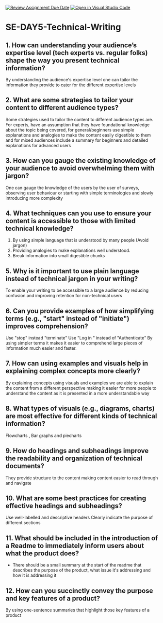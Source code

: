 [![Review Assignment Due Date](https://classroom.github.com/assets/deadline-readme-button-22041afd0340ce965d47ae6ef1cefeee28c7c493a6346c4f15d667ab976d596c.svg)](https://classroom.github.com/a/zsAR-pyY)
[![Open in Visual Studio Code](https://classroom.github.com/assets/open-in-vscode-2e0aaae1b6195c2367325f4f02e2d04e9abb55f0b24a779b69b11b9e10269abc.svg)](https://classroom.github.com/online_ide?assignment_repo_id=18938222&assignment_repo_type=AssignmentRepo)
# SE-DAY5-Technical-Writing
## 1. How can understanding your audience’s expertise level (tech experts vs. regular folks) shape the way you present technical information?
By understanding the audience's expertise level one can tailor the information they provide to cater for the different expertise levels 
## 2. What are some strategies to tailor your content to different audience types?
Some strategies used to tailor the content to different audience types are. For experts, have an assumption that they have foundational knowledge about the topic being covered, for general/beginners use simple explanations and analogies to make the content easily digestible to them and for mixed audiences include a summary for beginners and detailed explanations for advanced users
## 3. How can you gauge the existing knowledge of your audience to avoid overwhelming them with jargon?
One can gauge the knowledge of the users by the user of surveys, observing user behaviour or starting with simple terminologies and slowly introducing more complexity
## 4. What techniques can you use to ensure your content is accessible to those with limited technical knowledge?
1. By using simple language that is understood by many people (Avoid jargon)
2. Providing analogies to make explanations well understood.
3. Break information into small digestible chunks
## 5. Why is it important to use plain language instead of technical jargon in your writing?
To enable your writing to be accessible to a large audience by reducing confusion and improving retention for non-technical users
## 6. Can you provide examples of how simplifying terms (e.g., "start" instead of "initiate") improves comprehension?
Use "stop" instead "terminate"
Use "Log in " instead of "Authenticate"
By using simpler terms it makes it easier to comprehend large pieces of information much easier and faster.
## 7. How can using examples and visuals help in explaining complex concepts more clearly?
By explaining concepts using visuals and examples we are able to explain the content from a different perspective making it easier for more people to understand the content as it is presented in a more understandable way
## 8. What types of visuals (e.g., diagrams, charts) are most effective for different kinds of technical information?
Flowcharts , Bar graphs and piecharts
## 9. How do headings and subheadings improve the readability and organization of technical documents?
They provide structure to the content making content easier to read through and navigate
## 10. What are some best practices for creating effective headings and subheadings?
Use well-labelled and descriptive headers
Clearly indicate the purpose of different sections
## 11. What should be included in the introduction of a Readme to immediately inform users about what the product does?
- There should be a small summary at the start of the readme that describes the purpose of the product, what issue it's addressing and how it is addressing it
## 12. How can you succinctly convey the purpose and key features of a product?
By using one-sentence summaries that highlight those key features of a product
